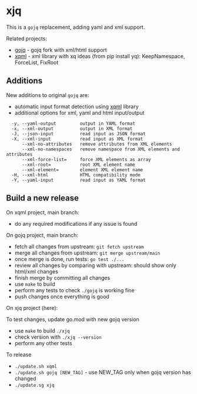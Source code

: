 # xjq

This is a `gojq` replacement, adding yaml and xml support.

Related projects:

- [gojq](https://github.com/momiji/gojq) - gojq fork with xml/html support
- [xqml](https://github.com/momiji/xqml) - xml library with xq ideas (from pip install yq): KeepNamespace, ForceList, FixRoot 

## Additions

New additions to original `gojq` are:

- automatic input format detection using [xqml](https://github.com/momiji/xml) library
- additional options for xml, yaml and html input/output

```
  -y, --yaml-output         output in YAML format
  -x, --xml-output          output in XML format
  -J, --json-input          read input as JSON format
  -X, --xml-input           read input as XML format
      --xml-no-attributes   remove attributes from XML elements
      --xml-no-namespaces   remove namespace from XML elements and attributes
      --xml-force-list=     force XML elements as array
      --xml-root=           root XML element name
      --xml-element=        element XML element name
  -H, --xml-html            HTML compatibility mode
  -Y, --yaml-input          read input as YAML format
```

## Build a new release

On xqml project, main branch:

- do any required modifications if any issue is found

On gojq project, main branch:

- fetch all changes from upstream: `git fetch upstream`
- merge all changes from upstream: `git merge upstream/main`
- once merge is done, run tests: `go test ./...`
- review all changes by comparing with upstream: should show only html/xml changes
- finish merge by committing all changes
- use `make` to build 
- perform any tests to check `./gojq` is working fine
- push changes once everything is good

On xjq project (here):

To test changes, update go.mod with new gojq version
- use `make` to build `./xjq`
- check version with `./xjq --version`
- perform any other tests

To release
- `./update.sh xqml`
- `./update.sh gojq [NEW_TAG]` - use NEW_TAG only when gojq version has changed
- `./update.sg xjq`
